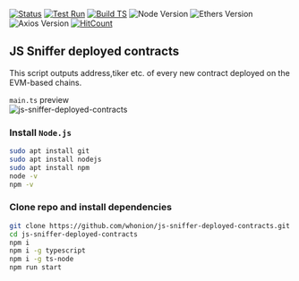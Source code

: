 [![Status](https://img.shields.io/badge/status-active-success.svg)](https://github.com/whonion/js-sniffer-deployed-contracts/blob/main/) [![Test Run](https://github.com/whonion/js-sniffer-deployed-contracts/actions/workflows/test.yml/badge.svg)](https://github.com/whonion/js-sniffer-deployed-contracts/actions/workflows/test.yml)  [![Build TS](https://github.com/whonion/js-sniffer-deployed-contracts/actions/workflows/build.yml/badge.svg)](https://github.com/whonion/js-sniffer-deployed-contracts/actions/workflows/build.yml) ![Node Version](https://img.shields.io/badge/Node.js-20.5.1-blue.svg) ![Ethers Version](https://img.shields.io/badge/ethers-5.70-red.svg) ![Axios Version](https://img.shields.io/badge/axios-0.27.2-orange.svg) [![HitCount](https://hits.dwyl.com/whonion/js-sniffer-deployed-contracts.svg)](https://hits.dwyl.com/whonion/js-sniffer-deployed-contracts)</br>
## JS Sniffer deployed contracts
This script outputs address,tiker etc. of every new contract deployed on the EVM-based chains.

`main.ts` preview <br>![js-sniffer-deployed-contracts](https://github.com/whonion/js-sniffer-deployed-contracts/blob/main/.github/preview.png?raw=true)<br>

### Install `Node.js`
```sh
sudo apt install git
sudo apt install nodejs
sudo apt install npm
node -v
npm -v
```

### Clone repo and install dependencies
```sh
git clone https://github.com/whonion/js-sniffer-deployed-contracts.git
cd js-sniffer-deployed-contracts
npm i
npm i -g typescript
npm i -g ts-node
npm run start
```